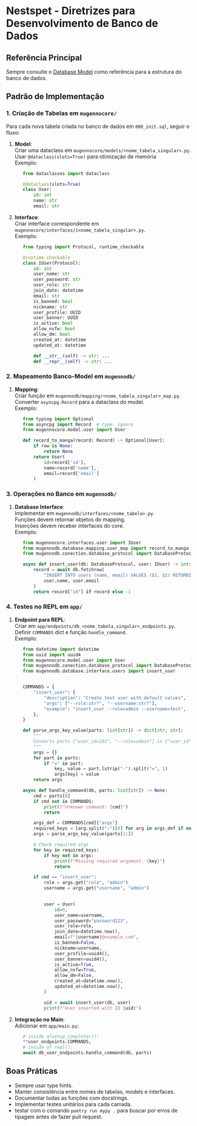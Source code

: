 # Nestspet - Diretrizes para Desenvolvimento de Banco de Dados

## Referência Principal

Sempre consulte o [Database Model](./docs/DATABASE_MODEL.md) como referência para a estrutura do banco de dados.

## Padrão de Implementação

### 1. Criação de Tabelas em `mugennocore/`

Para cada nova tabela criada no banco de dados em `000_init.sql`, seguir o fluxo:

1. **Model**:  
   Criar uma dataclass em `mugennocore/models/<nome_tabela_singular>.py`.  
   Usar `@dataclass(slots=True)` para otimização de memória  
   Exemplo:  

     ```python
        from dataclasses import dataclass

        @dataclass(slots=True)
        class User:
            id: int
            name: str
            email: str
     ```

2. **Interface**:  
   Criar interface correspondente em `mugennocore/interfaces/i<nome_tabela_singular>.py`.  
   Exemplo:  

     ```python
        from typing import Protocol, runtime_checkable

        @runtime_checkable
        class IUser(Protocol):
            id: int
            user_name: str
            user_password: str
            user_role: str
            join_date: datetime
            email: str
            is_banned: bool
            nickname: str
            user_profile: UUID
            user_banner: UUID
            is_active: bool
            allow_nsfw: bool
            allow_dm: bool
            created_at: datetime
            updated_at: datetime

            def __str__(self) -> str: ...
            def __repr__(self) -> str: ...
     ```

### 2. Mapeamento Banco-Model em `mugennodb/`

1. **Mapping**:  
   Criar função em `mugennodb/mapping/<nome_tabela_singular>_map.py`.  
   Converter `asyncpg.Record` para a dataclass do model.  
   Exemplo:  

     ```python
        from typing import Optional
        from asyncpg import Record  # type: ignore
        from mugennocore.model.user import User

        def record_to_manga(record: Record) -> Optional[User]:
            if row is None:
                return None
            return User(
                id=record['id'],
                name=record['name'],
                email=record['email']
            )
     ```

### 3. Operações no Banco em `mugennodb/`

1. **Database Interface**:  
   Implementar em `mugennodb/interfaces/<nome_tabela>.py`.  
   Funções devem retornar objetos do mapping.  
   Inserções devem receber interfaces do core.  
   Exemplo:  

     ```python
        from mugennocore.interfaces.user import IUser
        from mugennodb.database.mapping.user_map import record_to_manga
        from mugennodb.conection.database_protocol import DatabaseProtocol

        async def insert_user(db: DatabaseProtocol, user: IUser) -> int:
            record = await db.fetchrow(
                "INSERT INTO users (name, email) VALUES ($1, $2) RETURNING *",
                user.name, user.email
            )
            return record["id"] if record else -1
     ```

### 4. Testes no REPL em `app/`

1. **Endpoint para REPL**:  
    Criar em `app/endpoints/db_<nome_tabela_singular>_endpoints.py`.  
    Definir `COMMANDS` dict e função `handle_command`.  
    Exemplo:  

     ```python
        from datetime import datetime
        from uuid import uuid4
        from mugennocore.model.user import User
        from mugennodb.conection.database_protocol import DatabaseProtocol
        from mugennodb.database.interface.users import insert_user


        COMMANDS = {
            "insert_user": {
                "description": "Create test user with default values",
                "args": ["--role:str?", "--username:str?"],
                "example": "insert_user --role=admin --username=test",
            },
        }

        def parse_args_key_value(parts: list[str]) -> dict[str, str]:
            """
            Converts parts ["user_id=101", "--role=admin"] in {"user_id": "101", "role": "admin"}
            """
            args = {}
            for part in parts:
                if "=" in part:
                    key, value = part.lstrip("-").split("=", 1)
                    args[key] = value
            return args

        async def handle_command(db, parts: list[str]) -> None:
            cmd = parts[0]
            if cmd not in COMMANDS:
                print(f"Unknown command: {cmd}")
                return

            args_def = COMMANDS[cmd]["args"]
            required_keys = [arg.split(":")[0] for arg in args_def if not arg.startswith("--")]
            args = parse_args_key_value(parts[1:])

            # Check required args
            for key in required_keys:
                if key not in args:
                    print(f"Missing required argument: {key}")
                    return

            if cmd == "insert_user":
                role = args.get("role", "admin")
                username = args.get("username", "admin")
                

                user = User(
                    id=0,
                    user_name=username,
                    user_password="password123",
                    user_role=role,
                    join_date=datetime.now(),
                    email=f"{username}@example.com",
                    is_banned=False,
                    nickname=username,
                    user_profile=uuid4(),
                    user_banner=uuid4(),
                    is_active=True,
                    allow_nsfw=True,
                    allow_dm=False,
                    created_at=datetime.now(),
                    updated_at=datetime.now(),
                )

                uid = await insert_user(db, user)
                print(f"User inserted with ID {uid}")
     ```

2. **Integração no Main**:  
   Adicionar em `app/main.py`:

     ```python
        # inside ofsetup_completer():
        **user_endpoints.COMMANDS,
        # inside of repl():
        await db_user_endpoints.handle_command(db, parts)
     ```

## Boas Práticas

- Sempre usar type hints.
- Manter consistência entre nomes de tabelas, models e interfaces.
- Documentar todas as funções com docstrings.
- Implementar testes unitários para cada camada.
- testar com o comando `poetry run mypy .` para buscar por erros de tipagem antes de fazer pull request.
